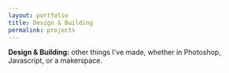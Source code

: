 ```yaml
---
layout: portfolio
title: Design & Building
permalink: projects
---
```


**Design & Building:** other things I've made, whether in Photoshop, Javascript, or a makerspace.